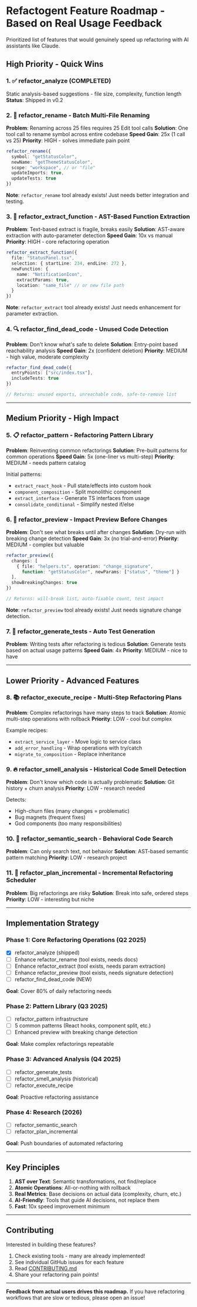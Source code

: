 # Refactogent Feature Roadmap - Based on Real Usage Feedback

Prioritized list of features that would genuinely speed up refactoring with AI assistants like Claude.

## High Priority - Quick Wins

### 1. ✅ refactor_analyze (COMPLETED)
Static analysis-based suggestions - file size, complexity, function length
**Status**: Shipped in v0.2

### 2. 🚧 refactor_rename - Batch Multi-File Renaming
**Problem**: Renaming across 25 files requires 25 Edit tool calls
**Solution**: One tool call to rename symbol across entire codebase
**Speed Gain**: 25x (1 call vs 25)
**Priority**: HIGH - solves immediate pain point

```typescript
refactor_rename({
  symbol: "getStatusColor",
  newName: "getThemeStatusColor",
  scope: "workspace", // or "file"
  updateImports: true,
  updateTests: true
})
```

**Note**: `refactor_rename` tool already exists! Just needs better integration and testing.

### 3. 🎯 refactor_extract_function - AST-Based Function Extraction
**Problem**: Text-based extract is fragile, breaks easily
**Solution**: AST-aware extraction with auto-parameter detection
**Speed Gain**: 10x vs manual
**Priority**: HIGH - core refactoring operation

```typescript
refactor_extract_function({
  file: "StatusPanel.tsx",
  selection: { startLine: 234, endLine: 272 },
  newFunction: {
    name: "NotificationIcon",
    extractParams: true,
    location: "same_file" // or new file path
  }
})
```

**Note**: `refactor_extract` tool already exists! Just needs enhancement for parameter extraction.

### 4. 🔍 refactor_find_dead_code - Unused Code Detection
**Problem**: Don't know what's safe to delete
**Solution**: Entry-point based reachability analysis
**Speed Gain**: 2x (confident deletion)
**Priority**: MEDIUM - high value, moderate complexity

```typescript
refactor_find_dead_code({
  entryPoints: ["src/index.tsx"],
  includeTests: true
})

// Returns: unused exports, unreachable code, safe-to-remove list
```

---

## Medium Priority - High Impact

### 5. 📋 refactor_pattern - Refactoring Pattern Library
**Problem**: Reinventing common refactorings
**Solution**: Pre-built patterns for common operations
**Speed Gain**: 5x (one-liner vs multi-step)
**Priority**: MEDIUM - needs pattern catalog

Initial patterns:
- `extract_react_hook` - Pull state/effects into custom hook
- `component_composition` - Split monolithic component
- `extract_interface` - Generate TS interfaces from usage
- `consolidate_conditional` - Simplify nested if/else

### 6. 🔮 refactor_preview - Impact Preview Before Changes
**Problem**: Don't see what breaks until after changes
**Solution**: Dry-run with breaking change detection
**Speed Gain**: 3x (no trial-and-error)
**Priority**: MEDIUM - complex but valuable

```typescript
refactor_preview({
  changes: [
    { file: "helpers.ts", operation: "change_signature",
      function: "getStatusColor", newParams: ["status", "theme"] }
  ],
  showBreakingChanges: true
})

// Returns: will-break list, auto-fixable count, test impact
```

**Note**: `refactor_preview` tool already exists! Just needs signature change detection.

### 7. 🧪 refactor_generate_tests - Auto Test Generation
**Problem**: Writing tests after refactoring is tedious
**Solution**: Generate tests based on actual usage patterns
**Speed Gain**: 4x
**Priority**: MEDIUM - nice to have

---

## Lower Priority - Advanced Features

### 8. 📚 refactor_execute_recipe - Multi-Step Refactoring Plans
**Problem**: Complex refactorings have many steps to track
**Solution**: Atomic multi-step operations with rollback
**Priority**: LOW - cool but complex

Example recipes:
- `extract_service_layer` - Move logic to service class
- `add_error_handling` - Wrap operations with try/catch
- `migrate_to_composition` - Replace inheritance

### 9. 🔥 refactor_smell_analysis - Historical Code Smell Detection
**Problem**: Don't know which code is actually problematic
**Solution**: Git history + churn analysis
**Priority**: LOW - research needed

Detects:
- High-churn files (many changes = problematic)
- Bug magnets (frequent fixes)
- God components (too many responsibilities)

### 10. 🔎 refactor_semantic_search - Behavioral Code Search
**Problem**: Can only search text, not behavior
**Solution**: AST-based semantic pattern matching
**Priority**: LOW - research project

### 11. 📅 refactor_plan_incremental - Incremental Refactoring Scheduler
**Problem**: Big refactorings are risky
**Solution**: Break into safe, ordered steps
**Priority**: LOW - interesting but niche

---

## Implementation Strategy

### Phase 1: Core Refactoring Operations (Q2 2025)
- [x] refactor_analyze (shipped)
- [ ] Enhance refactor_rename (tool exists, needs docs)
- [ ] Enhance refactor_extract (tool exists, needs param extraction)
- [ ] Enhance refactor_preview (tool exists, needs signature detection)
- [ ] refactor_find_dead_code (NEW)

**Goal**: Cover 80% of daily refactoring needs

### Phase 2: Pattern Library (Q3 2025)
- [ ] refactor_pattern infrastructure
- [ ] 5 common patterns (React hooks, component split, etc.)
- [ ] Enhanced preview with breaking change detection

**Goal**: Make complex refactorings repeatable

### Phase 3: Advanced Analysis (Q4 2025)
- [ ] refactor_generate_tests
- [ ] refactor_smell_analysis (historical)
- [ ] refactor_execute_recipe

**Goal**: Proactive refactoring assistance

### Phase 4: Research (2026)
- [ ] refactor_semantic_search
- [ ] refactor_plan_incremental

**Goal**: Push boundaries of automated refactoring

---

## Key Principles

1. **AST over Text**: Semantic transformations, not find/replace
2. **Atomic Operations**: All-or-nothing with rollback
3. **Real Metrics**: Base decisions on actual data (complexity, churn, etc.)
4. **AI-Friendly**: Tools that guide AI decisions, not replace them
5. **Fast**: 10x speed improvement minimum

---

## Contributing

Interested in building these features?

1. Check existing tools - many are already implemented!
2. See individual GitHub issues for each feature
3. Read [CONTRIBUTING.md](./CONTRIBUTING.md)
4. Share your refactoring pain points!

---

**Feedback from actual users drives this roadmap.** If you have refactoring workflows that are slow or tedious, please open an issue!
